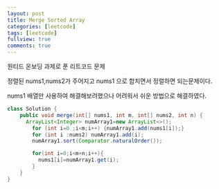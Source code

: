 ```yaml
---
layout: post
title: Merge Sorted Array
categories: [leetcode]
tags: [leetcode]
fullview: true
comments: true
---
```



원티드 온보딩 과제로 푼 리트코드 문제<br>

정렬된 nums1,nums2가 주어지고 nums1 으로 합치면서 정렬하면 되는문제이다.<br>

nums1 배열만 사용하여 해결해보려했으나 어려워서 쉬운 방법으로 해결하였다.<br>


<link rel="stylesheet" href="//cdnjs.cloudflare.com/ajax/libs/highlight.js/9.12.0/styles/default.min.css">
<script src="//cdnjs.cloudflare.com/ajax/libs/highlight.js/9.12.0/highlight.min.js"></script>
 <script>hljs.initHighlightingOnLoad();</script>



```java
class Solution {
    public void merge(int[] nums1, int m, int[] nums2, int n) {
      ArrayList<Integer> numArray1=new ArrayList<>();
        for (int i=0 ;i<m;i++) {numArray1.add(nums1[i]);}
        for (int i :nums2) numArray1.add(i);
        numArray1.sort(Comparator.naturalOrder());

        for(int i=0;i<m+n;i++){
          nums1[i]=numArray1.get(i);
        }
    }
}
```



